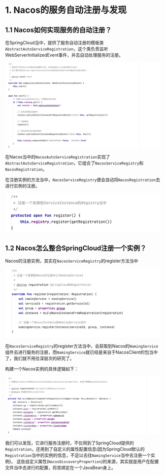 # 1. Nacos的服务自动注册与发现

## 1.1 Nacos如何实现服务的自动注册？


在SpringCloud当中，提供了服务自动注册的模板类`AbstractAutoServiceRegistration`，这个类负责监听WebServerInitializedEvent事件，并去自动处理服务的注册。

![Nacos服务的自动注册](images/Nacos服务自动注册.png)

在Nacos当中的`NacosAutoServiceRegistration`实现了`AbstractAutoServiceRegistration`，它组合了`NacosServiceRegistry`和`NacosRegistration`。

在注册实例的方法当中，`NacosServiceRegistry`便会自动将`NacosRegistration`去进行实例的注册。

![SpringCloud的服务注册](images/SpringCloud的服务注册.png)

## 1.2 Nacos怎么整合SpringCloud注册一个实例？

Nacos的注册实例，其实在`NacosServiceRegistry`的register方法当中

![Nacos的注册](images/NacosRegistry注册.png)

在`NacosServiceRegistry`的register方法当中，会获取到Nacos的`NamingService`组件去进行服务的注册，而`NamingService`就已经是来自于NacosClient的包当中了，我们就不用往深层次的研究了。

构建一个Nacos实例的具体逻辑如下：

![](images/Nacos实例的构建.png)

我们可以发现，它进行服务注册时，不仅用到了SpringCloud提供的`Registration`，还用到了自定义的属性配置信息(因为SpringCloud默认的`Registration`当中的实例的信息，不足以去往`NamingService`当中去注册一个实例)，
这些自定义属性(`NacosDiscoveryProperties`)的来源，其实就是用户在配置文件当中去进行的配置，将其绑定在一个JavaBean身上。